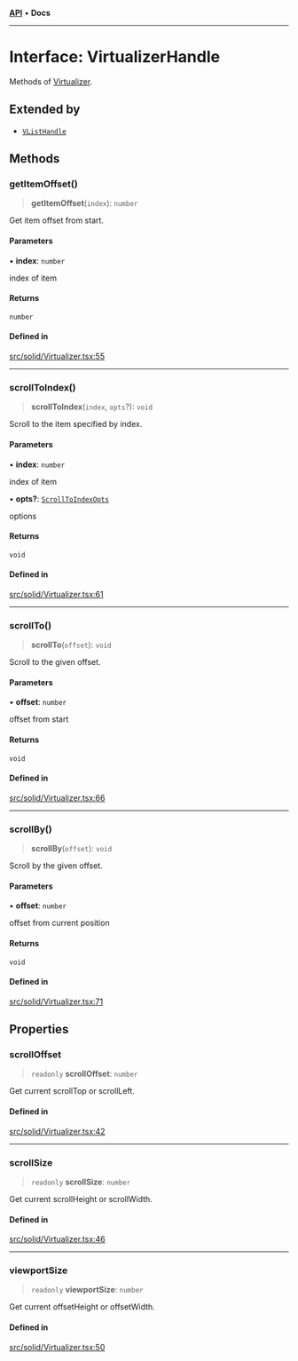[**API**](../../API.md) • **Docs**

***

# Interface: VirtualizerHandle

Methods of [Virtualizer](../functions/Virtualizer.md).

## Extended by

- [`VListHandle`](VListHandle.md)

## Methods

### getItemOffset()

> **getItemOffset**(`index`): `number`

Get item offset from start.

#### Parameters

• **index**: `number`

index of item

#### Returns

`number`

#### Defined in

[src/solid/Virtualizer.tsx:55](https://github.com/inokawa/virtua/blob/6cd860619e919a666920e5c0cef1f2aae0f982a7/src/solid/Virtualizer.tsx#L55)

***

### scrollToIndex()

> **scrollToIndex**(`index`, `opts`?): `void`

Scroll to the item specified by index.

#### Parameters

• **index**: `number`

index of item

• **opts?**: [`ScrollToIndexOpts`](../../react/interfaces/ScrollToIndexOpts.md)

options

#### Returns

`void`

#### Defined in

[src/solid/Virtualizer.tsx:61](https://github.com/inokawa/virtua/blob/6cd860619e919a666920e5c0cef1f2aae0f982a7/src/solid/Virtualizer.tsx#L61)

***

### scrollTo()

> **scrollTo**(`offset`): `void`

Scroll to the given offset.

#### Parameters

• **offset**: `number`

offset from start

#### Returns

`void`

#### Defined in

[src/solid/Virtualizer.tsx:66](https://github.com/inokawa/virtua/blob/6cd860619e919a666920e5c0cef1f2aae0f982a7/src/solid/Virtualizer.tsx#L66)

***

### scrollBy()

> **scrollBy**(`offset`): `void`

Scroll by the given offset.

#### Parameters

• **offset**: `number`

offset from current position

#### Returns

`void`

#### Defined in

[src/solid/Virtualizer.tsx:71](https://github.com/inokawa/virtua/blob/6cd860619e919a666920e5c0cef1f2aae0f982a7/src/solid/Virtualizer.tsx#L71)

## Properties

### scrollOffset

> `readonly` **scrollOffset**: `number`

Get current scrollTop or scrollLeft.

#### Defined in

[src/solid/Virtualizer.tsx:42](https://github.com/inokawa/virtua/blob/6cd860619e919a666920e5c0cef1f2aae0f982a7/src/solid/Virtualizer.tsx#L42)

***

### scrollSize

> `readonly` **scrollSize**: `number`

Get current scrollHeight or scrollWidth.

#### Defined in

[src/solid/Virtualizer.tsx:46](https://github.com/inokawa/virtua/blob/6cd860619e919a666920e5c0cef1f2aae0f982a7/src/solid/Virtualizer.tsx#L46)

***

### viewportSize

> `readonly` **viewportSize**: `number`

Get current offsetHeight or offsetWidth.

#### Defined in

[src/solid/Virtualizer.tsx:50](https://github.com/inokawa/virtua/blob/6cd860619e919a666920e5c0cef1f2aae0f982a7/src/solid/Virtualizer.tsx#L50)
